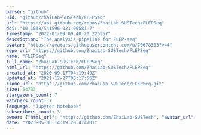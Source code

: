 ```yaml
---
parser: "github"
uid: "github/ZhaiLab-SUSTech/FLEPSeq"
url: "https://api.github.com/repos/ZhaiLab-SUSTech/FLEPSeq"
doi: "10.1038/S41596-021-00581-7"
timestamp: "2022-01-09 00:40:20.225957"
description: "The analysis pipeline for FLEP-seq"
avatar: "https://avatars.githubusercontent.com/u/70678303?v=4"
repo_url: "https://github.com/ZhaiLab-SUSTech/FLEPSeq"
name: "FLEPSeq"
full_name: "ZhaiLab-SUSTech/FLEPSeq"
html_url: "https://github.com/ZhaiLab-SUSTech/FLEPSeq"
created_at: "2020-09-17T04:19:49Z"
updated_at: "2021-12-27T08:17:56Z"
clone_url: "https://github.com/ZhaiLab-SUSTech/FLEPSeq.git"
size: 54733
stargazers_count: 7
watchers_count: 7
language: "Jupyter Notebook"
subscribers_count: 3
owner: {"html_url": "https://github.com/ZhaiLab-SUSTech", "avatar_url": "https://avatars.githubusercontent.com/u/70678303?v=4", "login": "ZhaiLab-SUSTech", "type": "Organization"}
date: "2023-05-06 14:19:20.474701"
---
```

